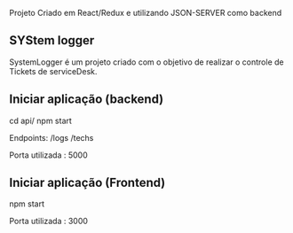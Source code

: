 Projeto Criado em React/Redux e utilizando JSON-SERVER como backend

## SYStem logger 

SystemLogger é um projeto criado com o objetivo  de realizar o controle de Tickets de serviceDesk.



## Iniciar aplicação (backend)

cd api/
npm start

Endpoints:
 /logs
 /techs

Porta utilizada : 5000

## Iniciar aplicação (Frontend)

npm start

Porta utilizada : 3000
